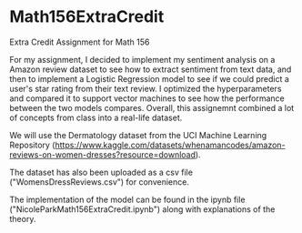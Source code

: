 # Math156ExtraCredit
Extra Credit Assignment for Math 156

For my assignment, I decided to implement my sentiment analysis on a Amazon review dataset to see how to extract sentiment from text data, and then to implement a Logistic Regression model to see if we could predict a user's star rating from their text review. I optimized the hyperparameters and compared it to support vector machines to see how the performance between the two models compares. Overall, this assignemnt combined a lot of concepts from class into a real-life dataset.

We will use the Dermatology dataset from the UCI Machine Learning Repository (https://www.kaggle.com/datasets/whenamancodes/amazon-reviews-on-women-dresses?resource=download).

The dataset has also been uploaded as a csv file ("WomensDressReviews.csv") for convenience.

The implementation of the model can be found in the ipynb file ("NicoleParkMath156ExtraCredit.ipynb") along with explanations of the theory.
